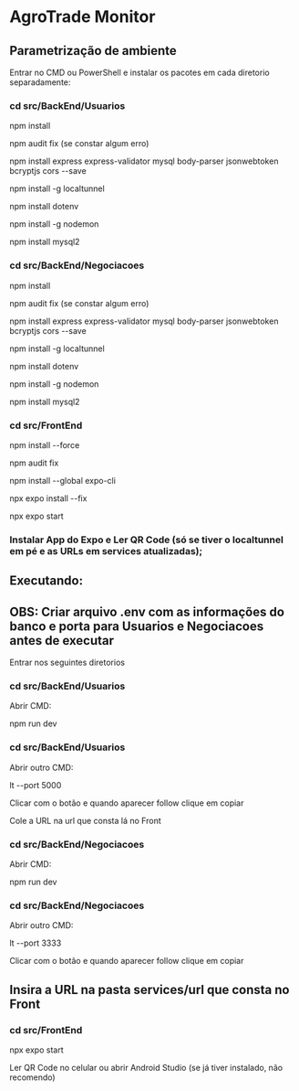 # AgroTrade Monitor

## Parametrização de ambiente

Entrar no CMD ou PowerShell e instalar os pacotes em cada diretorio separadamente:

### cd src/BackEnd/Usuarios
npm install

npm audit fix (se constar algum erro)

npm install express express-validator mysql body-parser jsonwebtoken bcryptjs cors --save

npm install -g localtunnel

npm install dotenv

npm install -g nodemon

npm install mysql2

### cd src/BackEnd/Negociacoes

npm install

npm audit fix (se constar algum erro)

npm install express express-validator mysql body-parser jsonwebtoken bcryptjs cors --save

npm install -g localtunnel

npm install dotenv

npm install -g nodemon

npm install mysql2

### cd src/FrontEnd
npm install --force

npm audit fix

npm install --global expo-cli

npx expo install --fix

npx expo start

### Instalar App do Expo e Ler QR Code (só se tiver o localtunnel em pé e as URLs em services atualizadas);

## Executando:

## OBS: Criar arquivo .env com as informações do banco e porta para Usuarios e Negociacoes antes de executar

Entrar nos seguintes diretorios

### cd src/BackEnd/Usuarios

Abrir CMD:

npm run dev

### cd src/BackEnd/Usuarios

Abrir outro CMD:

lt --port 5000

Clicar com o botão e quando aparecer follow clique em copiar

Cole a URL na url que consta lá no Front

### cd src/BackEnd/Negociacoes

Abrir CMD:

npm run dev

### cd src/BackEnd/Negociacoes

Abrir outro CMD:

lt --port 3333

Clicar com o botão e quando aparecer follow clique em copiar

Insira a URL na pasta services/url que consta no Front
-------------------------------------
### cd src/FrontEnd

npx expo start

Ler QR Code no celular ou abrir Android Studio (se já tiver instalado, não recomendo)
